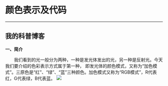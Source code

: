 # 颜色表示及代码
---
## 我的科普博客
**一、简介**


&emsp;&emsp;我们看到的光一般分为两种，一种是发光体发出的光，另一种是反射光。今天我们要介绍的色彩表示方式属于第一种，
即发光体的颜色模式，又称为“加色模式”。三原色是“红”、“绿”、“蓝”三种颜色。加色模式又称为“RGB模式”，R代表红，G代表绿，B代表蓝。 
![](https://img-blog.csdn.net/20171120233923476?watermark/2/text/aHR0cDovL2Jsb2cuY3Nkbi5uZXQvc3VueWV0X3Nlbg==/font/5a6L5L2T/fontsize/400/fill/I0JBQkFCMA==/dissolve/70/gravity/SouthEast)
